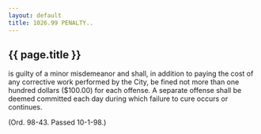 ```yaml
---
layout: default 
title: 1026.99 PENALTY..
---
```


{{ page.title }}
----------------
is guilty of a minor misdemeanor and shall, in addition to paying the
cost of any corrective work performed by the City, be fined not more
than one hundred dollars (\$100.00) for each offense. A separate offense
shall be deemed committed each day during which failure to cure occurs
or continues.

(Ord. 98-43. Passed 10-1-98.)
